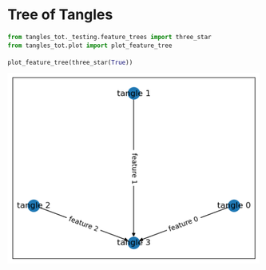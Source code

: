# Tree of Tangles


```python
from tangles_tot._testing.feature_trees import three_star
from tangles_tot.plot import plot_feature_tree

plot_feature_tree(three_star(True))
```


    
![png](tree_of_tangles_files/tree_of_tangles_1_0.png)
    



```python

```
